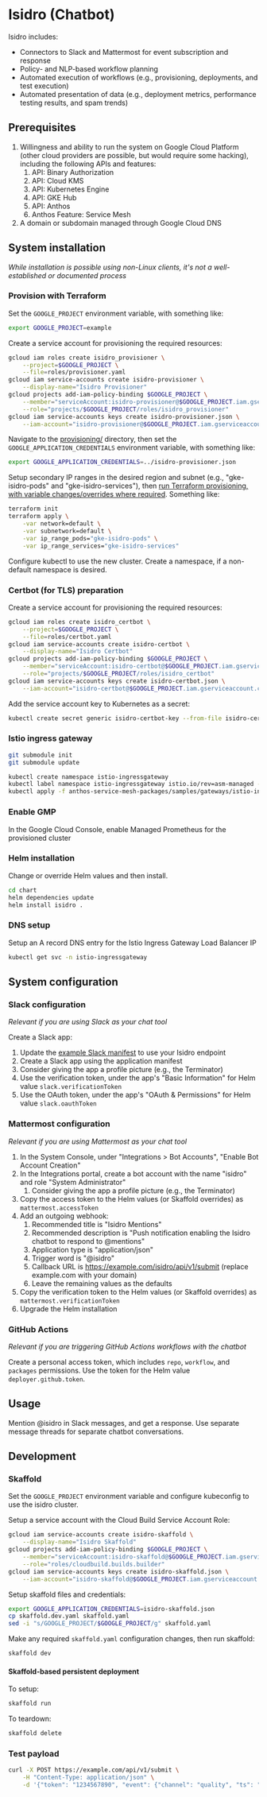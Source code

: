 # Isidro (Chatbot)

Isidro includes:
* Connectors to Slack and Mattermost for event subscription and response
* Policy- and NLP-based workflow planning
* Automated execution of workflows (e.g., provisioning, deployments, and test execution)
* Automated presentation of data (e.g., deployment metrics, performance testing results, and spam trends)

## Prerequisites
1. Willingness and ability to run the system on Google Cloud Platform (other cloud providers are possible, but would require some hacking), including the following APIs and features:
    1. API: Binary Authorization
    1. API: Cloud KMS
    1. API: Kubernetes Engine
    1. API: GKE Hub
    1. API: Anthos
    1. Anthos Feature: Service Mesh
1. A domain or subdomain managed through Google Cloud DNS

## System installation
_While installation is possible using non-Linux clients, it's not a well-established or documented process_

### Provision with Terraform

Set the `GOOGLE_PROJECT` environment variable, with something like:
```bash
export GOOGLE_PROJECT=example
```

Create a service account for provisioning the required resources:
```bash
gcloud iam roles create isidro_provisioner \
    --project=$GOOGLE_PROJECT \
    --file=roles/provisioner.yaml
gcloud iam service-accounts create isidro-provisioner \
    --display-name="Isidro Provisioner"
gcloud projects add-iam-policy-binding $GOOGLE_PROJECT \
    --member="serviceAccount:isidro-provisioner@$GOOGLE_PROJECT.iam.gserviceaccount.com" \
    --role="projects/$GOOGLE_PROJECT/roles/isidro_provisioner"
gcloud iam service-accounts keys create isidro-provisioner.json \
    --iam-account="isidro-provisioner@$GOOGLE_PROJECT.iam.gserviceaccount.com"
```

Navigate to the [provisioning/](provisioning/) directory, then set the `GOOGLE_APPLICATION_CREDENTIALS` environment variable, with something like:
```bash
export GOOGLE_APPLICATION_CREDENTIALS=../isidro-provisioner.json
```

Setup secondary IP ranges in the desired region and subnet (e.g., "gke-isidro-pods" and "gke-isidro-services"), then [run Terraform provisioning, with variable changes/overrides where required](provisioning/).  Something like:
```bash
terraform init
terraform apply \
    -var network=default \
    -var subnetwork=default \
    -var ip_range_pods="gke-isidro-pods" \
    -var ip_range_services="gke-isidro-services"
```

Configure kubectl to use the new cluster.  Create a namespace, if a non-default namespace is desired.

### Certbot (for TLS) preparation

Create a service account for provisioning the required resources:
```bash
gcloud iam roles create isidro_certbot \
    --project=$GOOGLE_PROJECT \
    --file=roles/certbot.yaml
gcloud iam service-accounts create isidro-certbot \
    --display-name="Isidro Certbot"
gcloud projects add-iam-policy-binding $GOOGLE_PROJECT \
    --member="serviceAccount:isidro-certbot@$GOOGLE_PROJECT.iam.gserviceaccount.com" \
    --role="projects/$GOOGLE_PROJECT/roles/isidro_certbot"
gcloud iam service-accounts keys create isidro-certbot.json \
    --iam-account="isidro-certbot@$GOOGLE_PROJECT.iam.gserviceaccount.com"
```

Add the service account key to Kubernetes as a secret:
```bash
kubectl create secret generic isidro-certbot-key --from-file isidro-certbot.json
```

### Istio ingress gateway

```bash
git submodule init
git submodule update
```

```bash
kubectl create namespace istio-ingressgateway
kubectl label namespace istio-ingressgateway istio.io/rev=asm-managed --overwrite
kubectl apply -f anthos-service-mesh-packages/samples/gateways/istio-ingressgateway -n istio-ingressgateway
```

### Enable GMP

In the Google Cloud Console, enable Managed Prometheus for the provisioned cluster

### Helm installation

Change or override Helm values and then install.
```bash
cd chart
helm dependencies update
helm install isidro .
```

### DNS setup

Setup an A record DNS entry for the Istio Ingress Gateway Load Balancer IP
```bash
kubectl get svc -n istio-ingressgateway
```

## System configuration

### Slack configuration
_Relevant if you are using Slack as your chat tool_

Create a Slack app:
1. Update the [example Slack manifest](slack/manifest.yaml) to use your Isidro endpoint
1. Create a Slack app using the application manifest
1. Consider giving the app a profile picture (e.g., the Terminator)
1. Use the verification token, under the app's "Basic Information" for Helm value `slack.verificationToken`
1. Use the OAuth token, under the app's "OAuth & Permissions" for Helm value `slack.oauthToken`

### Mattermost configuration
_Relevant if you are using Mattermost as your chat tool_

1. In the System Console, under "Integrations > Bot Accounts", "Enable Bot Account Creation"
1. In the Integrations portal, create a bot account with the name "isidro" and role "System Administrator"
    1. Consider giving the app a profile picture (e.g., the Terminator)
1. Copy the access token to the Helm values (or Skaffold overrides) as `mattermost.accessToken`
1. Add an outgoing webhook:
    1. Recommended title is "Isidro Mentions"
    1. Recommended description is "Push notification enabling the Isidro chatbot to respond to @mentions"
    1. Application type is "application/json"
    1. Trigger word is "@isidro"
    1. Callback URL is https://example.com/isidro/api/v1/submit (replace example.com with your domain)
    1. Leave the remaining values as the defaults
1. Copy the verification token to the Helm values (or Skaffold overrides) as `mattermost.verificationToken`
1. Upgrade the Helm installation

### GitHub Actions
_Relevant if you are triggering GitHub Actions workflows with the chatbot_

Create a personal access token, which includes `repo`, `workflow`, and `packages` permissions.  Use the token for the Helm value `deployer.github.token`.

## Usage

Mention @isidro in Slack messages, and get a response.  Use separate message threads for separate chatbot conversations.

## Development

### Skaffold

Set the `GOOGLE_PROJECT` environment variable and configure kubeconfig to use the isidro cluster.

Setup a service account with the Cloud Build Service Account Role:
```bash
gcloud iam service-accounts create isidro-skaffold \
    --display-name="Isidro Skaffold"
gcloud projects add-iam-policy-binding $GOOGLE_PROJECT \
    --member="serviceAccount:isidro-skaffold@$GOOGLE_PROJECT.iam.gserviceaccount.com" \
    --role="roles/cloudbuild.builds.builder"
gcloud iam service-accounts keys create isidro-skaffold.json \
    --iam-account="isidro-skaffold@$GOOGLE_PROJECT.iam.gserviceaccount.com"
```

Setup skaffold files and credentials:
```bash
export GOOGLE_APPLICATION_CREDENTIALS=isidro-skaffold.json
cp skaffold.dev.yaml skaffold.yaml
sed -i "s/GOOGLE_PROJECT/$GOOGLE_PROJECT/g" skaffold.yaml
```

Make any required `skaffold.yaml` configuration changes, then run skaffold:
```bash
skaffold dev
```

#### Skaffold-based persistent deployment

To setup:
```bash
skaffold run
```

To teardown:
```bash
skaffold delete
```

### Test payload
```bash
curl -X POST https://example.com/api/v1/submit \
    -H "Content-Type: application/json" \
    -d '{"token": "1234567890", "event": {"channel": "quality", "ts": "1234567890", "user": "me", "text": "Hello"}}'
```